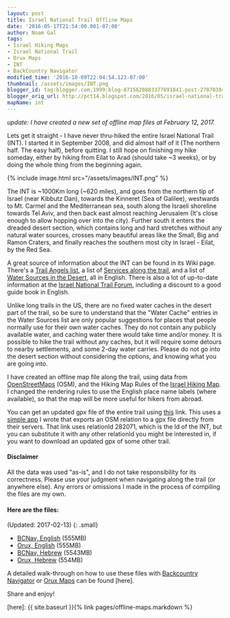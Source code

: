 ```yaml
---
layout: post
title: Israel National Trail Offline Maps
date: '2016-05-17T21:54:00.001-07:00'
author: Noam Gal
tags:
- Israel Hiking Maps
- Israel National Trail
- Orux Maps
- INT
- BackCountry Navigator
modified_time: '2016-10-09T22:04:54.123-07:00'
thumbnail: /assets/images/INT.png
blogger_id: tag:blogger.com,1999:blog-8715620883377891841.post-2707038442989582344
blogger_orig_url: http://pct14.blogspot.com/2016/05/israel-national-trail-offline-maps.html
mapName: int
---
```

_update: I have created a new set of offline map files at February 12, 2017._

Lets get it straight - I have never thru-hiked the entire Israel National Trail (INT). I started it in September 2008, and did almost half of it (The northern half. The easy half), before quitting. I still hope on finishing my hike someday, either by hiking from Eilat to Arad (should take ~3 weeks), or by doing the whole thing from the beginning again.

{% include image.html src="/assets/images/INT.png" %}

The INT is ~1000Km long (~620 miles), and goes from the northern tip of Israel (near Kibbutz Dan), towards the Kinneret (Sea of Galilee), westwards to Mt. Carmel and the Mediterranean sea, south along the Israeli shoreline towards Tel Aviv, and then back east almost reaching Jerusalem (It's close enough to allow hopping over into the city). Further south it enters the dreaded desert section, which contains long and hard stretches without any natural water sources, crosses many beautiful areas like the Small, Big and Ramon Craters, and finally reaches the southern most city in Israel - Eilat, by the Red Sea.

A great source of information about the INT can be found in its Wiki page. There's a [Trail Angels list], a list of [Services along the trail], and a list of [Water Sources in the Desert], all in English. There is also a lot of up-to-date information at the [Israel National Trail Forum], including a discount to a good guide book in English.

Unlike long trails in the US, there are no fixed water caches in the desert part of the trail, so be sure to understand that the "Water Cache" entries in the Water Sources list are only popular suggestions for places that people normally use for their own water caches. They do not contain any publicly available water, and caching water there would take time and/or money. It is possible to hike the trail without any caches, but it will require some detours to nearby settlements, and some 2-day water carries. Please do not go into the desert section without considering the options, and knowing what you are going into.

I have created an offline map file along the trail, using data from [OpenStreetMaps] (OSM), and the Hiking Map Rules of the [Israel Hiking Map]. I changed the rendering rules to use the English place name labels (where available), so that the map will be more useful for hikers from abroad.

<div id="map-int"></div>

You can get an updated gpx file of the entire trail using [this] link. This uses a [simple app] I wrote that exports an OSM relation to a gpx file directly from their servers. That link uses relationId 282071, which is the Id of the INT, but you can substitute it with any other relationId you might be interested in, if you want to download an updated gpx of some other trail.

#### Disclaimer

All the data was used "as-is", and I do not take responsibility for its correctness. Please use your judgment when navigating along the trail (or anywhere else). Any errors or omissions I made in the process of compiling the files are my own.

#### Here are the files:

(Updated: 2017-02-13)
{: .small}

* [BCNav, English] (555MB)
* [Orux, English] (555MB)
* [BCNav, Hebrew] (5543MB)
* [Orux, Hebrew] (554MB)

A detailed walk-through on how to use these files with [Backcountry Navigator] or [Orux Maps] can be found [here].

Share and enjoy!

[Trail Angels list]: http://shvil.wikia.com/wiki/INT_Trail_Angels
[Services along the trail]: http://shvil.wikia.com/wiki/Services_on_the_INT
[Water Sources in the Desert]: http://shvil.wikia.com/wiki/Water_in_the_Negev
[Israel National Trail Forum]: http://israeltrail.myfastforum.org/
[OpenStreetMaps]: http://www.openstreetmap.org/
[Israel Hiking Map]: http://israelhiking.osm.org.il/
[this]: http://osmexport.azurewebsites.net/osm2gpx?relationId=282071
[simple app]: https://github.com/ATGardner/OSMExport
[BCNav, English]: https://storage.googleapis.com/atgardner/INT%20-%20Israel%20Hiking%20Map%2C%20EN%20-%207-15%20-%20BCNav.zip
[Orux, English]: https://storage.googleapis.com/atgardner/INT%20-%20Israel%20Hiking%20Map%2C%20EN%20-%207-15%20-%20MBTiles.zip
[BCNav, Hebrew]: https://storage.googleapis.com/atgardner/INT%20-%20Israel%20Hiking%20Map%20-%207-15%20-%20BCNav.zip
[Orux, Hebrew]: https://storage.googleapis.com/atgardner/INT%20-%20Israel%20Hiking%20Map%20-%207-15%20-%20MBTiles.zip
[Backcountry Navigator]: http://backcountrynavigator.com/
[Orux Maps]: http://www.oruxmaps.com/index_en.html
[here]: {{ site.baseurl }}{% link pages/offline-maps.markdown %}
